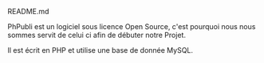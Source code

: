 README.md

PhPubli est un logiciel sous licence Open Source, c'est pourquoi nous nous sommes servit de celui ci afin de débuter notre
Projet.

Il est écrit en PHP et utilise une base de donnée MySQL.
